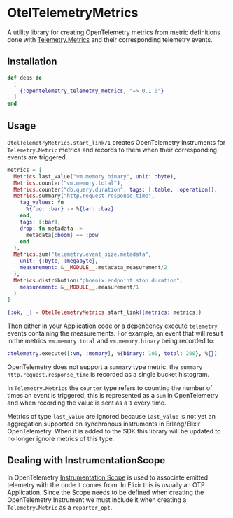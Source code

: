 # OtelTelemetryMetrics

A utility library for creating OpenTelemetry metrics from metric definitions
done with
[Telemetry.Metrics](https://github.com/beam-telemetry/telemetry_metrics) and
their corresponding telemetry events.

## Installation

```elixir
def deps do
  [
    {:opentelemetry_telemetry_metrics, "~> 0.1.0"}
  ]
end
```

## Usage

`OtelTelemetryMetrics.start_link/1` creates OpenTelemetry Instruments for
`Telemetry.Metric` metrics and records to them when their corresponding events
are triggered.

``` elixir
metrics = [
  Metrics.last_value("vm.memory.binary", unit: :byte),
  Metrics.counter("vm.memory.total"),
  Metrics.counter("db.query.duration", tags: [:table, :operation]),
  Metrics.summary("http.request.response_time",
    tag_values: fn
      %{foo: :bar} -> %{bar: :baz}
    end,
    tags: [:bar],
    drop: fn metadata ->
      metadata[:boom] == :pow
    end
  ),
  Metrics.sum("telemetry.event_size.metadata",
    unit: {:byte, :megabyte},
    measurement: &__MODULE__.metadata_measurement/2
  ),
  Metrics.distribution("phoenix.endpoint.stop.duration",
    measurement: &__MODULE__.measurement/1
  )
]

{:ok, _} = OtelTelemetryMetrics.start_link([metrics: metrics])
```

Then either in your Application code or a dependency execute `telemetry` events
containing the measurements. For example, an event that will result in the
metrics `vm.memory.total` and `vm.memory.binary` being recorded to:

```elixir
:telemetry.execute([:vm, :memory], %{binary: 100, total: 200}, %{})
```

OpenTelemetry does not support a `summary` type metric, the `summary`
`http.request.response_time` is recorded as a single bucket histogram.

In `Telemetry.Metrics` the `counter` type refers to counting the number of times
an event is triggered, this is represented as a `sum` in OpenTelemetry and when
recording the value is sent as a `1` every time.

Metrics of type `last_value` are ignored because `last_value` is not yet an
aggregation supported on synchronous instruments in Erlang/Elixir OpenTelemetry.
When it is added to the SDK this library will be updated to no longer ignore
metrics of this type.

## Dealing with InstrumentationScope

In OpenTelemetry [Instrumentation
Scope](https://opentelemetry.io/docs/concepts/instrumentation-scope/) is used to
associate emitted telemetry with the code it comes from. In Elixir this is
usually an OTP Application. Since the Scope needs to be defined when creating
the OpenTelemetry Instrument we must include it when creating a
`Telemetry.Metric` as a `reporter_opt`.

